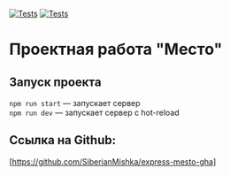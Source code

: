 [![Tests](../../actions/workflows/tests-13-sprint.yml/badge.svg)](../../actions/workflows/tests-13-sprint.yml) [![Tests](../../actions/workflows/tests-14-sprint.yml/badge.svg)](../../actions/workflows/tests-14-sprint.yml)
# Проектная работа "Место"

## Запуск проекта

`npm run start` — запускает сервер   
`npm run dev` — запускает сервер с hot-reload

## Ссылка на Github:
[https://github.com/SiberianMishka/express-mesto-gha]
